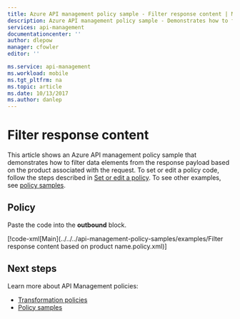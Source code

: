 ```yaml
---
title: Azure API management policy sample - Filter response content | Microsoft Docs
description: Azure API management policy sample - Demonstrates how to filter data elements from the response payload based on the product associated with the request.
services: api-management
documentationcenter: ''
author: dlepow
manager: cfowler
editor: ''

ms.service: api-management
ms.workload: mobile
ms.tgt_pltfrm: na
ms.topic: article
ms.date: 10/13/2017
ms.author: danlep
---
```


# Filter response content

This article shows an Azure API management policy sample that demonstrates how to filter data elements from the response payload based on the product associated with the request. To set or edit a policy code, follow the steps described in [Set or edit a policy](../set-edit-policies.md). To see other examples, see [policy samples](/azure/api-management/policies).

## Policy

Paste the code into the **outbound** block.

[!code-xml[Main](../../../api-management-policy-samples/examples/Filter response content based on product name.policy.xml)]

## Next steps

Learn more about API Management policies:

+ [Transformation policies](../api-management-transformation-policies.md)
+ [Policy samples](/azure/api-management/policies)